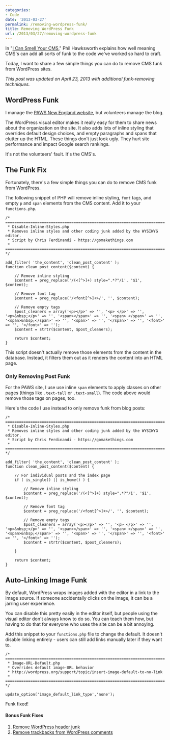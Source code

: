 ```yaml
---
categories:
- Code
date: '2013-03-27'
permalink: /removing-wordpress-funk/
title: Removing WordPress Funk
url: /2013/03/27/removing-wordpress-funk
---
```


In "<a href="https://gomakethings.com/code-is-craft/">I Can Smell Your CMS</a>," Phil Hawksworth explains how well meaning CMS's can add all sorts of funk to the code we've worked so hard to craft.

Today, I want to share a few simple things you can do to remove CMS funk from WordPress sites.

<em>This post was updated on April 23, 2013 with additional funk-removing techniques.</em>
<!--more-->
<h2>WordPress Funk</h2>

I manage the <a href="http://www.pawsnewengland.com">PAWS New England website</a>, but volunteers manage the blog.

The WordPress visual editor makes it really easy for them to share news about the organization on the site. It also adds lots of inline styling that overrides default design choices, and empty paragraphs and spans that clutter up the HTML. These things don't just look ugly. They hurt site performance and impact Google search rankings.

It's not the volunteers' fault. It's the CMS's.

<h2>The Funk Fix</h2>

Fortunately, there's a few simple things you can do to remove CMS funk from WordPress.

The following snippet of PHP will remove inline styling, <code class="language-markup">font</code> tags, and empty <code class="language-markup">p</code> and <code class="language-markup">span</code> elements from the CMS content. Add it to your <code>functions.php</code>.

<pre><code class="language-php">/* ======================================================================
 * Disable-Inline-Styles.php
 * Removes inline styles and other coding junk added by the WYSIWYG editor.
 * Script by Chris Ferdinandi - https://gomakethings.com
 * ====================================================================== */

add_filter( 'the_content', 'clean_post_content' );
function clean_post_content($content) {

    // Remove inline styling
    $content = preg_replace('/(&lt;[^&gt;]+) style=".*?"/i', '$1', $content);

    // Remove font tag
    $content = preg_replace('/&lt;font[^&gt;]+&gt;/', '', $content);

    // Remove empty tags
    $post_cleaners = array('&lt;p&gt;&lt;/p&gt;' =&gt; '', '&lt;p&gt; &lt;/p&gt;' =&gt; '', '&lt;p&gt;&amp;nbsp;&lt;/p&gt;' =&gt; '', '&lt;span&gt;&lt;/span&gt;' =&gt; '', '&lt;span&gt; &lt;/span&gt;' =&gt; '', '&lt;span&gt;&amp;nbsp;&lt;/span&gt;' =&gt; '', '&lt;span&gt;' =&gt; '', '&lt;/span&gt;' =&gt; '', '&lt;font&gt;' =&gt; '', '&lt;/font&gt;' =&gt; '');
    $content = strtr($content, $post_cleaners);

    return $content;
}</code></pre>

This script doesn't actually remove those elements from the content in the database. Instead, it filters them out as it renders the content into an HTML page.

<h3>Only Removing Post Funk</h3>

For the PAWS site, I use use inline <code class="language-markup">span</code> elements to apply classes on other pages (things like <code class="language-css">.text-tall</code> or <code class="language-css">.text-small</code>). The code above would remove those tags on pages, too.

Here's the code I use instead to only remove funk from blog posts:

<pre><code class="language-php">/* ======================================================================
 * Disable-Inline-Styles.php
 * Removes inline styles and other coding junk added by the WYSIWYG editor.
 * Script by Chris Ferdinandi - https://gomakethings.com
 * ====================================================================== */

add_filter( 'the_content', 'clean_post_content' );
function clean_post_content($content) {

    // For individual posts and the index page
    if ( is_single() || is_home() ) {

        // Remove inline styling
        $content = preg_replace('/(&lt;[^&gt;]+) style=".*?"/i', '$1', $content);

        // Remove font tag
        $content = preg_replace('/&lt;font[^&gt;]+&gt;/', '', $content);

        // Remove empty tags
        $post_cleaners = array('&lt;p&gt;&lt;/p&gt;' =&gt; '', '&lt;p&gt; &lt;/p&gt;' =&gt; '', '&lt;p&gt;&amp;nbsp;&lt;/p&gt;' =&gt; '', '&lt;span&gt;&lt;/span&gt;' =&gt; '', '&lt;span&gt; &lt;/span&gt;' =&gt; '', '&lt;span&gt;&amp;nbsp;&lt;/span&gt;' =&gt; '', '&lt;span&gt;' =&gt; '', '&lt;/span&gt;' =&gt; '', '&lt;font&gt;' =&gt; '', '&lt;/font&gt;' =&gt; '');
        $content = strtr($content, $post_cleaners);

    }

    return $content;
}</code></pre>


<h2>Auto-Linking Image Funk</h2>

By default, WordPress wraps images added with the editor in a link to the image source. If someone accidentally clicks on the image, it can be a jarring user experience.

You can disable this pretty easily in the editor itself, but people using the visual editor don't always know to do so. You can teach them how, but having to do that for everyone who uses the site can be a bit annoying.

Add this snippet to your <code>functions.php</code> file to change the default. It doesn't disable linking entirely - users can still add links manually later if they want to.

<pre><code class="language-php">/* ======================================================================
 * Image-URL-Default.php
 * Overrides default image-URL behavior
 * http://wordpress.org/support/topic/insert-image-default-to-no-link
 * ====================================================================== */

update_option('image_default_link_type','none');</code></pre>

Funk fixed!

<h4>Bonus Funk Fixes</h4>

<ol>
<li><a href="https://gomakethings.com/remove-junk-from-the-wordpress-header/">Remove WordPress header junk</a></li>
<li><a href="https://gomakethings.com/how-to-remove-trackbacks-from-your-wordpress-comments/">Remove trackbacks from WordPress comments</a></li>
</ol>
